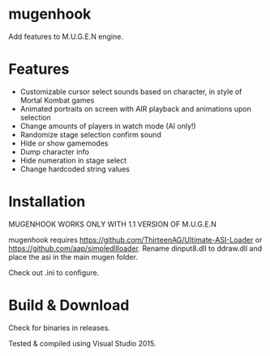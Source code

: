 # mugenhook
Add features to M.U.G.E.N engine.

# Features
 - Customizable cursor select sounds based on character, in style of Mortal Kombat games
 - Animated portraits on screen with AIR playback and animations upon selection
 - Change amounts of players in watch mode (AI only!)
 - Randomize stage selection confirm sound
 - Hide or show gamemodes
 - Dump character info
 - Hide numeration in stage select
 - Change hardcoded string values
 
# Installation
MUGENHOOK WORKS ONLY WITH 1.1 VERSION OF M.U.G.E.N

mugenhook requires https://github.com/ThirteenAG/Ultimate-ASI-Loader or https://github.com/aap/simpledllloader.
Rename dinput8.dll to ddraw.dll and place the asi in the main mugen folder.

Check out .ini to configure.


# Build & Download

Check for binaries in releases.

Tested & compiled using Visual Studio 2015.
